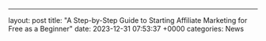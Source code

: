 ---
layout: post
title: "A Step-by-Step Guide to Starting Affiliate Marketing for Free as a Beginner"
date:   2023-12-31 07:53:37 +0000
categories: News
